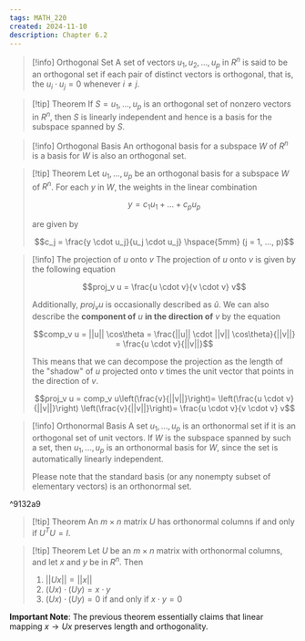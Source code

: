 ```yaml
---
tags: MATH_220
created: 2024-11-10
description: Chapter 6.2
---
```


> [!info] Orthogonal Set
> A set of vectors ${u_1, u_2, ..., u_p}$ in $R^n$ is said to be an orthogonal set if each pair of distinct vectors is orthogonal, that is, the $u_i \cdot u_j = 0$ whenever $i \neq j$.

> [!tip] Theorem
> If $S = {u_1, ..., u_p}$ is an orthogonal set of nonzero vectors in $R^n$, then $S$ is linearly independent and hence is a basis for the subspace spanned by $S$.

> [!info] Orthogonal Basis
> An orthogonal basis for a subspace $W$ of $R^n$ is a basis for $W$ is also an orthogonal set.

> [!tip] Theorem
> Let ${u_1, ..., u_p}$ be an orthogonal basis for a subspace $W$ of $R^n$. For each $y$ in $W$, the weights in the linear combination
> 
> $$y = c_1 u_1 + ... + c_p u_p$$
> 
> are given by
> 
> $$c_j = \frac{y \cdot u_j}{u_j \cdot u_j} \hspace{5mm} (j = 1, ..., p)$$

> [!info] The projection of $u$ onto $v$
> The projection of $u$ onto $v$ is given by the following equation
> 
> $$proj_v u = \frac{u \cdot v}{v \cdot v} v$$
> 
> Additionally, $proj_v u$ is occasionally described as $\hat{u}$. We can also describe the **component of** $u$ **in the direction of** $v$ by the equation
> 
> $$comp_v u = ||u|| \cos\theta = \frac{||u|| \cdot ||v|| \cos\theta}{||v||} = \frac{u \cdot v}{||v||}$$
> 
> This means that we can decompose the projection as the length of the "shadow" of $u$ projected onto $v$ times the unit vector that points in the direction of $v$.
> 
> $$proj_v u = comp_v u\left(\frac{v}{||v||}\right)= \left(\frac{u \cdot v}{||v||}\right) \left(\frac{v}{||v||}\right)= \frac{u \cdot v}{v \cdot v} v$$

> [!info] Orthonormal Basis
> A set ${u_1, ..., u_p}$ is an orthonormal set if it is an orthogonal set of unit vectors. If $W$ is the subspace spanned by such a set, then ${u_1, ..., u_p}$ is an orthonormal basis for $W$, since the set is automatically linearly independent.
> 
> Please note that the standard basis (or any nonempty subset of elementary vectors) is an orthonormal set.

^9132a9

> [!tip] Theorem
> An $m \times n$ matrix $U$ has orthonormal columns if and only if $U^T U = I$.

> [!tip] Theorem
> Let $U$ be an $m \times n$ matrix with orthonormal columns, and let $x$ and $y$ be in $R^n$. Then
> 
> 1. $||Ux|| = ||x||$
> 2. $(Ux) \cdot (Uy) = x \cdot y$
> 3. $(Ux) \cdot (Uy) = 0$ if and only if $x \cdot y = 0$

**Important Note**: The previous theorem essentially claims that linear mapping $x \rightarrow Ux$ preserves length and orthogonality.